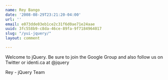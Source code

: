 ```yaml
---
name: Rey Bango
date: '2008-08-29T23:21:20-04:00'
url: ''
email: e073dde03eb1ce2c31f6d0ae71e24aae
uuid: 3fc558b9-c8da-46ce-89fa-9f7184964017
slug: "/yui-jquery/"
layout: comment

---
```


Welcome to jQuery. Be sure to join the Google Group and also follow us on Twitter or identi.ca at @jquery

Rey - jQuery Team
